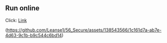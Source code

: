 ## Run online
Click: [Link](https://56-secure.streamlit.app/) 

(https://github.com/Leanse1/56_Secure/assets/138543566/1c161d7a-ab7e-4d63-9c1b-b9c544c6bd14)
